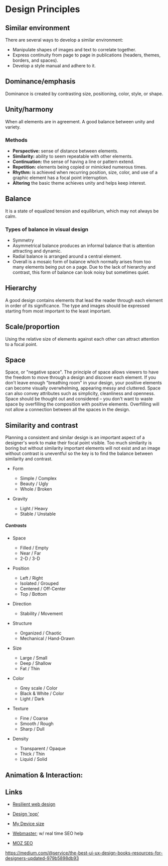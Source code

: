 
#  Design Principles


## Similar environment

There are several ways to develop a similar environment:

* Manipulate shapes of images and text to correlate together.
* Express continuity from page to page in publications (headers, themes, borders, and spaces).
* Develop a style manual and adhere to it.


## Dominance/emphasis

Dominance is created by contrasting size, positioning, color, style, or shape.


## Unity/harmony

When all elements are in agreement. A good balance between unity and variety.

### Methods

* **Perspective:** sense of distance between elements.
* **Similarity:** ability to seem repeatable with other elements.
* **Continuation:** the sense of having a line or pattern extend.
* **Repetition:** elements being copied or mimicked numerous times.
* **Rhythm:** is achieved when recurring position, size, color, and use of a graphic element has a focal point interruption.
* **Altering** the basic theme achieves unity and helps keep interest.


## Balance

It is a state of equalized tension and equilibrium, which may not always be calm.

### Types of balance in visual design

* Symmetry
* Asymmetrical balance produces an informal balance that is attention attracting and dynamic.
* Radial balance is arranged around a central element.
* Overall is a mosaic form of balance which normally arises from too many elements being put on a page. Due to the lack of hierarchy and contrast, this form of balance can look noisy but sometimes quiet.

## Hierarchy

A good design contains elements that lead the reader through each element in order of its significance. The type and images should be expressed starting from most important to the least important.

## Scale/proportion

Using the relative size of elements against each other can attract attention to a focal point.

## Space

Space, or "negative space". The principle of space allows viewers to have the freedom to move through a design and discover each element. If you don't leave enough "breathing room" in your design, your positive elements can become visually overwhelming, appearing messy and cluttered. Space can also convey attributes such as simplicity, cleanliness and openness. Space should be thought out and considered – you don't want to waste space by overfilling the composition with positive elements. Overfilling will not allow a connection between all the spaces in the design.


## Similarity and contrast

Planning a consistent and similar design is an important aspect of a designer's work to make their focal point visible. Too much similarity is boring but without similarity important elements will not exist and an image without contrast is uneventful so the key is to find the balance between similarity and contrast.

* Form
    * Simple / Complex
    * Beauty / Ugly
    * Whole / Broken

* Gravity
    * Light / Heavy
    * Stable / Unstable


##### Contrasts

* Space
    * Filled / Empty
    * Near / Far
    * 2-D / 3-D

* Position
    * Left / Right
    * Isolated / Grouped
    * Centered / Off-Center
    * Top / Bottom

* Direction
    * Stability / Movement

* Structure
    * Organized / Chaotic
    * Mechanical / Hand-Drawn

* Size
    * Large / Small
    * Deep / Shallow
    * Fat / Thin

* Color
    * Grey scale / Color
    * Black & White / Color
    * Light / Dark

* Texture
    * Fine / Coarse
    * Smooth / Rough
    * Sharp / Dull

* Density
    * Transparent / Opaque
    * Thick / Thin
    * Liquid / Solid

## Animation & Interaction: 




## Links

- [Resilient web design](https://resilientwebdesign.com/introduction)
- [Design 'pop'](https://medium.com/@erikdkennedy/7-rules-for-creating-gorgeous-ui-part-2-430de537ba96)
- [My Device size](https://www.mydevice.io)


- [Webmaster](https://www.google.com/webmasters); w/ real time SEO help

- [MOZ SEO](https://moz.com/link-explorer?utm_source=facebook&utm_medium=paid&utm_campaign=mp_links_18)


https://medium.com/@service/the-best-ui-ux-design-books-resources-for-designers-updated-979b5898db93

